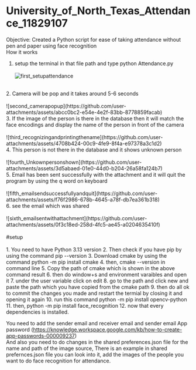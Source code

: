 # University_of_North_Texas_Attendance_11829107
Objective: Created a Python script for ease of taking attendance without pen and paper using face recognition
<br>
How it works<br>
1. setup the terminal in that file path and type python Attendance.py<br><br>
![first_setupattendance](https://github.com/user-attachments/assets/5823ff0d-53b0-47f7-84cb-34f18065e028)
<br>
2. Camera will be pop and it takes around 5-6 seconds<br><br>
![second_camerapopup](https://github.com/user-attachments/assets/abcc0bc2-e54e-4e2f-83bb-8778859facab)
<br>
3. If the image of the person is there in the database then it will match the face encodings and display the name of the person in front of the camera<br><br>
![third_recognizingandprintingthename](https://github.com/user-attachments/assets/4708b424-00c9-4fe9-8f4a-e97378a3c1d2)
<br>
4. This person is not there in the database and it shows unknown person<br><br>
![fourth_Unkownpersonshown](https://github.com/user-attachments/assets/3d5abaed-01e0-44d0-b204-26a58fa124b7)
<br>
5. Email has been sent successfully with the attachment and it will quit the program by using the q word on keyboard<br><br>
![fifth_emailsendsuccessfullyandquit](https://github.com/user-attachments/assets/f76f2986-678b-4645-a78f-db7ea361b318)
<br>
6. see the email which was shared<br><br>
![sixth_emailsentwithattachment](https://github.com/user-attachments/assets/0f3c18ed-258d-4fc5-ae45-a0204635410f)
<br><br>
#setup
<br><br>
1. You need to have Python 3.13 version
2. Then check if you have pip by using the command pip --version
3. Download cmake by using the command python -m pip install cmake
4. then, cmake --version in command line
5. Copy the path of cmake which is shown in the above command result
6. then do window+s and environment varaibles and open it
7. under the user variable click on edit
8. go to the path and click new and paste the path which you have copied from the cmake path
9. then do all ok to commit the changes you made and restart the termial by closing it and opening it again
10. run this command python -m pip install opencv-python
11. then, python -m pip install face_recognition
12. now that every dependencies is installed.

You need to add the sender email and receiver email and sender email App password (https://knowledge.workspace.google.com/kb/how-to-create-app-passwords-000009237)
<br>
And also you need to do changes in the shared preferences.json file for the name and path of the image source, There is an example in shared prefernces.json file you can look into it, add the images of the people you want to do face recognition for attendance.

